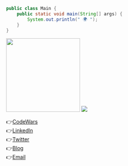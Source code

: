 ```java
public class Main {
    public static void main(String[] args) {
        System.out.println(" 🌍 ");
    }
}
```
<img src="https://github.com/cihatdev/cihatdev/blob/master/gif2.gif" height="200px">
<img src="https://www.codewars.com/users/Cihat%20%20Salik/badges/large">

 👉[CodeWars](https://www.codewars.com/users/Cihat%20%20Salik)<br>
 👉[Linkedln](https://www.linkedin.com/in/cihatsalik/)<br>
 👉[Twitter](https://twitter.com/chtslk)<br>
 👉[Blog](https://cihatdev.github.io/blog/)<br>
 👉[Email](mailto:cihatsalik123@hotmail.com?subject=[GitHub]%20Source%20Han%20Sans)<br>


